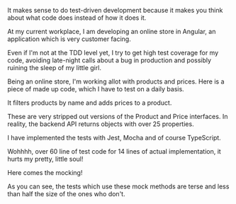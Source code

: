 It makes sense to do test-driven development because it makes you think about what code does instead of how it does it.

At my current workplace, I am developing an online store in Angular, an application which is very customer facing.

Even if I'm not at the TDD level yet, I try to get high test coverage for my code, avoiding late-night calls about a bug in production and possibly ruining the sleep of my little girl.

Being an online store, I'm working allot with products and prices. Here is a piece of made up code, which I have to test on a daily basis.

It filters products by name and adds prices to a product.

These are very stripped out versions of the Product and Price interfaces. In reality, the backend API returns objects with over 25 properties.

I have implemented the tests with Jest, Mocha and of course TypeScript.

Wohhhh, over 60 line of test code for 14 lines of actual implementation, it hurts my pretty, little soul!

Here comes the mocking!

As you can see, the tests which use these mock methods are terse and less than half the size of the ones who don't.
